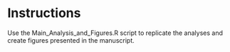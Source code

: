 # Instructions
Use the Main_Analysis_and_Figures.R script to replicate the analyses and create figures presented in the manuscript.

